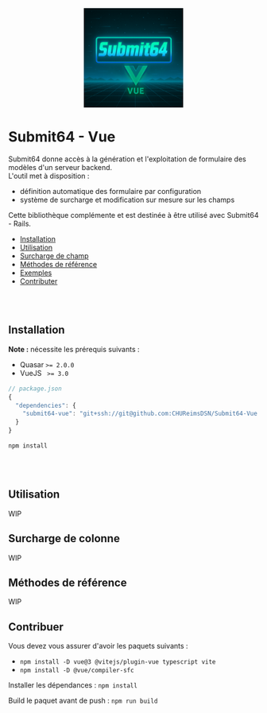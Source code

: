 <div align="center">
  <img src="./assets/logo.png" alt="Submit64 Vue Logo" width="200" />
</div>

# Submit64 - Vue

Submit64 donne accès à la génération et l'exploitation de formulaire des modèles d'un serveur backend.  
L'outil met à disposition : 
- définition automatique des formulaire par configuration
- système de surcharge et modification sur mesure sur les champs

Cette bibliothèque complémente et est destinée à être utilisé avec Submit64 - Rails.

- [Installation](#installation)
- [Utilisation](#utilisation)
- [Surcharge de champ](#surcharge-de-champ)
- [Méthodes de référence](#méthodes-de-référence)
- [Exemples](#exemples)
- [Contributer](#contribuer)

<br /><br />

## Installation

**Note :** nécessite les prérequis suivants :  
- Quasar `>= 2.0.0`
- VueJS ` >= 3.0`


``` typescript
// package.json
{
  "dependencies": {
    "submit64-vue": "git+ssh://git@github.com:CHUReimsDSN/Submit64-Vue.git"
  }
}
```
```sh
npm install
```

<br /><br />

## Utilisation
WIP

## Surcharge de colonne
WIP

## Méthodes de référence
WIP

## Contribuer

Vous devez vous assurer d'avoir les paquets suivants :

- `npm install -D vue@3 @vitejs/plugin-vue typescript vite`  
- `npm install -D @vue/compiler-sfc`  

Installer les dépendances : `npm install`  

Build le paquet avant de push : `npm run build`  